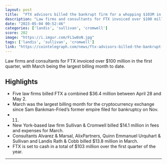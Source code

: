 ```yaml
---
layout: post
title:  "FTX advisors billed the bankrupt firm for a whopping $103M in Q1"
description: "Law firms and consultants for FTX invoiced over $100 million in the first quarter, with March being the largest billing month to date."
date: "2023-05-04 00:52:46"
categories: ['landis', 'sullivan', 'cromwell']
score: 202
image: "https://i.imgur.com/FL1w8oN.jpg"
tags: ['landis', 'sullivan', 'cromwell']
link: "https://cointelegraph.com/news/ftx-advisors-billed-the-bankrupt-firm-for-a-whopping-103m-in-q1"
---
```


Law firms and consultants for FTX invoiced over $100 million in the first quarter, with March being the largest billing month to date.

## Highlights

- Five law firms billed FTX a combined $36.4 million between April 28 and May 2.
- March was the largest billing month for the cryptocurrency exchange since Sam Bankman-Fried’s former empire filed for bankruptcy on Nov.
- 11.
- New York-based law firm Sullivan & Cromwell billed $14.1 million in fees and expenses for March.
- Consultants Alvarez & Marsal, AlixPartners, Quinn Emmanuel Urquhart & Sullivan and Landis Rath & Cobb billed $13.8 million in March.
- FTX is set to cash in a total of $103 million over the first quarter of the year.

---

